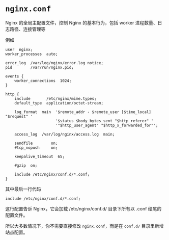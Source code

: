 # `nginx.conf`

Nginx 的全局主配置文件，控制 Nginx 的基本行为，包括 worker 进程数量、日志路径、连接管理等

例如

```nginx
user  nginx;
worker_processes  auto;

error_log  /var/log/nginx/error.log notice;
pid        /var/run/nginx.pid;

events {
    worker_connections  1024;
}

http {
    include       /etc/nginx/mime.types;
    default_type  application/octet-stream;

    log_format  main  '$remote_addr - $remote_user [$time_local] "$request" '
                      '$status $body_bytes_sent "$http_referer" '
                      '"$http_user_agent" "$http_x_forwarded_for"';

    access_log  /var/log/nginx/access.log  main;

    sendfile        on;
    #tcp_nopush     on;

    keepalive_timeout  65;

    #gzip  on;

    include /etc/nginx/conf.d/*.conf;
}
```

其中最后一行代码

```nginx
include /etc/nginx/conf.d/*.conf;
```

这行配置告诉 Nginx，它会加载 /etc/nginx/conf.d/ 目录下所有以 .conf 结尾的配置文件。

所以大多数情况下，你不需要直接修改 `nginx.conf`，而是在 `conf.d/` 目录里新增站点配置。
